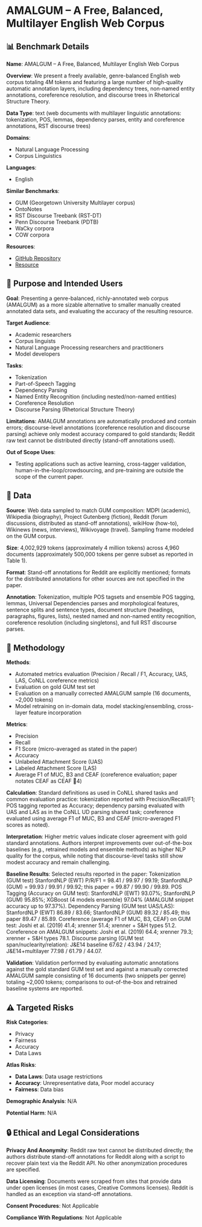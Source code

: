 # AMALGUM – A Free, Balanced, Multilayer English Web Corpus

## 📊 Benchmark Details

**Name**: AMALGUM – A Free, Balanced, Multilayer English Web Corpus

**Overview**: We present a freely available, genre-balanced English web corpus totaling 4M tokens and featuring a large number of high-quality automatic annotation layers, including dependency trees, non-named entity annotations, coreference resolution, and discourse trees in Rhetorical Structure Theory.

**Data Type**: text (web documents with multilayer linguistic annotations: tokenization, POS, lemmas, dependency parses, entity and coreference annotations, RST discourse trees)

**Domains**:
- Natural Language Processing
- Corpus Linguistics

**Languages**:
- English

**Similar Benchmarks**:
- GUM (Georgetown University Multilayer corpus)
- OntoNotes
- RST Discourse Treebank (RST-DT)
- Penn Discourse Treebank (PDTB)
- WaCky corpora
- COW corpora

**Resources**:
- [GitHub Repository](https://github.com/gucorpling/amalgum)
- [Resource](https://arxiv.org/abs/2006.10677)

## 🎯 Purpose and Intended Users

**Goal**: Presenting a genre-balanced, richly-annotated web corpus (AMALGUM) as a more sizable alternative to smaller manually created annotated data sets, and evaluating the accuracy of the resulting resource.

**Target Audience**:
- Academic researchers
- Corpus linguists
- Natural Language Processing researchers and practitioners
- Model developers

**Tasks**:
- Tokenization
- Part-of-Speech Tagging
- Dependency Parsing
- Named Entity Recognition (including nested/non-named entities)
- Coreference Resolution
- Discourse Parsing (Rhetorical Structure Theory)

**Limitations**: AMALGUM annotations are automatically produced and contain errors; discourse-level annotations (coreference resolution and discourse parsing) achieve only modest accuracy compared to gold standards; Reddit raw text cannot be distributed directly (stand-off annotations used).

**Out of Scope Uses**:
- Testing applications such as active learning, cross-tagger validation, human-in-the-loop/crowdsourcing, and pre-training are outside the scope of the current paper.

## 💾 Data

**Source**: Web data sampled to match GUM composition: MDPI (academic), Wikipedia (biography), Project Gutenberg (fiction), Reddit (forum discussions, distributed as stand-off annotations), wikiHow (how-to), Wikinews (news, interviews), Wikivoyage (travel). Sampling frame modeled on the GUM corpus.

**Size**: 4,002,929 tokens (approximately 4 million tokens) across 4,960 documents (approximately 500,000 tokens per genre subset as reported in Table 1).

**Format**: Stand-off annotations for Reddit are explicitly mentioned; formats for the distributed annotations for other sources are not specified in the paper.

**Annotation**: Tokenization, multiple POS tagsets and ensemble POS tagging, lemmas, Universal Dependencies parses and morphological features, sentence splits and sentence types, document structure (headings, paragraphs, figures, lists), nested named and non-named entity recognition, coreference resolution (including singletons), and full RST discourse parses.

## 🔬 Methodology

**Methods**:
- Automated metrics evaluation (Precision / Recall / F1, Accuracy, UAS, LAS, CoNLL coreference metrics)
- Evaluation on gold GUM test set
- Evaluation on a manually corrected AMALGUM sample (16 documents, ~2,000 tokens)
- Model retraining on in-domain data, model stacking/ensembling, cross-layer feature incorporation

**Metrics**:
- Precision
- Recall
- F1 Score (micro-averaged as stated in the paper)
- Accuracy
- Unlabeled Attachment Score (UAS)
- Labeled Attachment Score (LAS)
- Average F1 of MUC, B3 and CEAF (coreference evaluation; paper notates CEAF as CEAF 􏰀4)

**Calculation**: Standard definitions as used in CoNLL shared tasks and common evaluation practice: tokenization reported with Precision/Recall/F1; POS tagging reported as Accuracy; dependency parsing evaluated with UAS and LAS as in the CoNLL UD parsing shared task; coreference evaluated using average F1 of MUC, B3 and CEAF (micro-averaged F1 scores as noted).

**Interpretation**: Higher metric values indicate closer agreement with gold standard annotations. Authors interpret improvements over out-of-the-box baselines (e.g., retrained models and ensemble methods) as higher NLP quality for the corpus, while noting that discourse-level tasks still show modest accuracy and remain challenging.

**Baseline Results**: Selected results reported in the paper: Tokenization (GUM test) StanfordNLP (EWT) P/R/F1 = 98.41 / 99.97 / 99.19; StanfordNLP (GUM) = 99.93 / 99.91 / 99.92; this paper = 99.87 / 99.90 / 99.89. POS Tagging (Accuracy on GUM test): StanfordNLP (EWT) 93.07%; StanfordNLP (GUM) 95.85%; XGBoost (4 models ensemble) 97.04% (AMALGUM snippet accuracy up to 97.37%). Dependency Parsing (GUM test UAS/LAS): StanfordNLP (EWT) 86.89 / 83.66; StanfordNLP (GUM) 89.32 / 85.49; this paper 89.47 / 85.89. Coreference (average F1 of MUC, B3, CEAF) on GUM test: Joshi et al. (2019) 41.4; xrenner 51.4; xrenner + S&H types 51.2. Coreference on AMALGUM snippets: Joshi et al. (2019) 64.4; xrenner 79.3; xrenner + S&H types 78.1. Discourse parsing (GUM test span/nuclearity/relation): J&E14 baseline 67.62 / 43.94 / 24.17; J&E14+multilayer 77.98 / 61.79 / 44.07.

**Validation**: Validation performed by evaluating automatic annotations against the gold standard GUM test set and against a manually corrected AMALGUM sample consisting of 16 documents (two snippets per genre) totaling ~2,000 tokens; comparisons to out-of-the-box and retrained baseline systems are reported.

## ⚠️ Targeted Risks

**Risk Categories**:
- Privacy
- Fairness
- Accuracy
- Data Laws

**Atlas Risks**:
- **Data Laws**: Data usage restrictions
- **Accuracy**: Unrepresentative data, Poor model accuracy
- **Fairness**: Data bias

**Demographic Analysis**: N/A

**Potential Harm**: N/A

## 🔒 Ethical and Legal Considerations

**Privacy And Anonymity**: Reddit raw text cannot be distributed directly; the authors distribute stand-off annotations for Reddit along with a script to recover plain text via the Reddit API. No other anonymization procedures are specified.

**Data Licensing**: Documents were scraped from sites that provide data under open licenses (in most cases, Creative Commons licenses). Reddit is handled as an exception via stand-off annotations.

**Consent Procedures**: Not Applicable

**Compliance With Regulations**: Not Applicable
